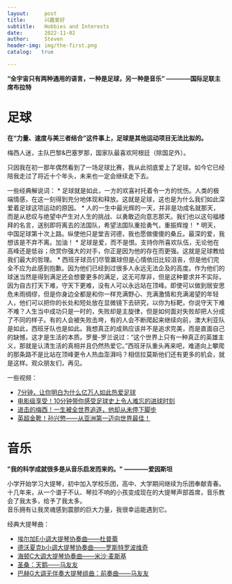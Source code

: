 ```yaml
---
layout:     post
title:      兴趣爱好
subtitle:   Hobbies and Interests
date:       2022-11-02
author:     Steven
header-img: img/the-first.png
catalog:   true

---
```

**“全宇宙只有两种通用的语言，一种是足球，另一种是音乐”  ————国际足联主席布拉特**


# 足球
**在“力量、速度与美三者结合”这件事上，足球是其他运动项目无法比拟的。**

梅西人迷，主队巴黎&巴塞罗那，国家队最喜欢阿根廷（除国足外）。

只因我在初一那年偶然看到了一场足球比赛，我从此彻底爱上了足球。如今它已经陪我走过了将近十个年头，未来也一定会继续走下去。

一些经典解说词：
    * 足球就是如此，一方的欢喜衬托着令一方的忧伤。人类的极端情感，在这一刻得到充分地体现和释放。这就是足球，这也是为什么我们如此深爱着足球这项运动的原因。
    * 人的一生中最光辉的一天，并非是功成名就那天，而是从悲叹与绝望中产生对人生的挑战、以勇敢迈向意志那天。我们也以这句福楼拜的名言，送别即将离去的法国队，希望法国队重拾勇气，重振辉煌！
    * 明天，中国足球第十次上路。纵使他只是堂吉诃德，我也愿做傻傻的桑丘。最深的爱，我想该是不弃不离。加油！
    * 足球是爱，而不是恨。支持你所喜欢队伍，无论他在高峰还是低谷；欣赏你强大的对手，你正是因为他的存在而更强。这就是足球教给我们最大的哲理。
    * 西班牙球员们尽管赢球但是心情依旧比较沮丧，但是他们完全不应为此感到抱歉。因为他们已经到过很多人永远无法企及的高度。作为他们的球迷当然是得到满足还会想要更多的满足，这无可厚非，但是这种要求并不实际，因为自古打天下难，守天下更难，没有人可以永远站在顶峰。即使可以做到居安思危未雨绸缪，但是你身边全都是和你一样充满野心、充满激情和充满渴望的年轻人，他们可以把你的长处和短处放在显微镜下去研究，以你为标靶，你说守天下难不难？人生当中成功只是一时的，失败却是主旋律，但是如何面对失败却把人分成了不同的样子。有的人会被失败击垮，有的人会不断爬起来继续向前，澳大利亚队是如此，西班牙队也是如此。我想真正的成熟应该并不是追求完美，而是直面自己的缺憾，这才是生活的本质。罗曼-罗兰说过：“这个世界上只有一种真正的英雄主义，那就是认清生活的真相并且仍然热爱它。”西班牙队重头再来吧，难道向上攀爬的那条路不是比站在顶峰更令人热血澎湃吗？相信拉莫斯他们还有更多的机会，就是这样。观众朋友们，再见。

一些视频：
   * [7分钟，让你明白为什么亿万人如此热爱足球](https://www.bilibili.com/video/BV1gV411j7ds/?spm_id_from=333.788&vd_source=8d949dc538c453b54d1609cb958f0927)
   * [电影级享受！10分钟带你感受足球史上令人难忘的进球时刻](https://www.bilibili.com/video/BV12p4y197Vg/?spm_id_from=333.788&vd_source=8d949dc538c453b54d1609cb958f0927)
   * [进击的梅西！一生被全世界追逐，他却从未停下脚步](https://www.bilibili.com/video/BV1dd4y1i7Mp/?spm_id_from=333.337.search-card.all.click&vd_source=8d949dc538c453b54d1609cb958f0927)
   * [英超金靴！孙兴慜——从亚洲第一迈向世界最佳！](https://www.bilibili.com/video/BV1w34y1E7S7/?spm_id_from=333.788&vd_source=8d949dc538c453b54d1609cb958f0927)



# 音乐
**"我的科学成就很多是从音乐启发而来的。"  ————爱因斯坦**

小学开始学习大提琴，初中加入学校乐团，高中、大学期间继续为乐团奉献青春。      
十几年来，从一个谱子不认、琴拉不响的小孩变成现在的大提琴声部首席，音乐教会了我太多，给予了我太多。       
音乐拥有让我灵魂感到震颤的巨大力量，我很幸运能遇到它。


经典大提琴曲：
   * [埃尔加E小调大提琴协奏曲——杜普蕾](https://www.bilibili.com/video/BV1Ks411k7py?p=1&vd_source=8d949dc538c453b54d1609cb958f0927)
   * [德沃夏克b小调大提琴协奏曲——罗斯特罗波维奇](https://www.bilibili.com/video/BV1xs411s7iX/?spm_id_from=333.337.search-card.all.click&vd_source=8d949dc538c453b54d1609cb958f0927)
   * [海顿C大调大提琴协奏曲——米沙·麦斯基](https://www.bilibili.com/video/BV1is4112731/?spm_id_from=333.337.search-card.all.click&vd_source=8d949dc538c453b54d1609cb958f0927)
   * [圣桑：天鹅——马友友](https://www.bilibili.com/video/BV1nx411U75R/?spm_id_from=333.337.search-card.all.click&vd_source=8d949dc538c453b54d1609cb958f0927)
   * [巴赫G大调无伴奏大提琴组曲：前奏曲——马友友](https://www.bilibili.com/video/BV1n64y1T7f6/?spm_id_from=333.337.search-card.all.click&vd_source=8d949dc538c453b54d1609cb958f0927)
